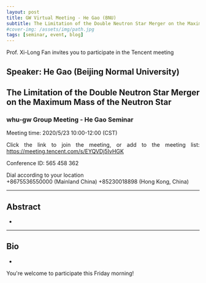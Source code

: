 ```yaml
---
layout: post
title: GW Virtual Meeting - He Gao (BNU)
subtitle: The Limitation of the Double Neutron Star Merger on the Maximum Mass of the Neutron Star
#cover-img: /assets/img/path.jpg
tags: [seminar, event, blog]
---
```


<style>
body {
text-align: justify}
</style>

Prof. Xi-Long Fan invites you to participate in the Tencent meeting

## Speaker: He Gao (Beijing Normal University)

## The Limitation of the Double Neutron Star Merger on the Maximum Mass of the Neutron Star

### whu-gw Group Meeting - He Gao Seminar

Meeting time: 2020/5/23 10:00-12:00 (CST)

Click the link to join the meeting, or add to the meeting list:
https://meeting.tencent.com/s/EYQVDj5IvHGK

Conference ID: 565 458 362

Dial according to your location  
   +8675536550000 (Mainland China)
   +85230018898 (Hong Kong, China)

______________________________

## Abstract

-

______________________________

## Bio

-

You're welcome to participate this Friday morning!
